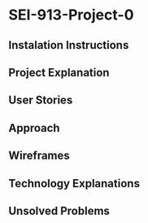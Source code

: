 # SEI-913-Project-0

## Instalation Instructions



## Project Explanation



## User Stories



## Approach



## Wireframes



## Technology Explanations



## Unsolved Problems

